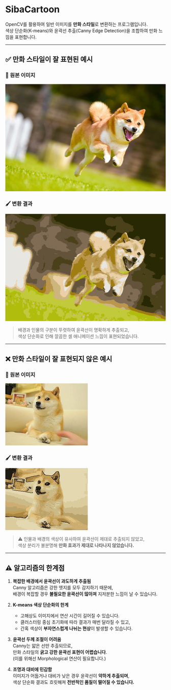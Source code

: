 # SibaCartoon


OpenCV를 활용하여 일반 이미지를 **만화 스타일**로 변환하는 프로그램입니다.  
색상 단순화(K-means)와 윤곽선 추출(Canny Edge Detection)을 조합하여 만화 느낌을 표현합니다.

---

## ✅ 만화 스타일이 잘 표현된 예시

### 📸 원본 이미지  
![Original Good](images/good_example.webp)

### 🖌 변환 결과  
![Cartoon Good](results/cartoon_good.jpg)

> 배경과 인물의 구분이 뚜렷하여 윤곽선이 명확하게 추출되고,  
> 색상 단순화로 인해 깔끔한 셀 애니메이션 느낌이 표현되었습니다.

---

## ❌ 만화 스타일이 잘 표현되지 않은 예시

### 📸 원본 이미지  
![Original Bad](images/bad_example.jpg)

### 🖌 변환 결과  
![Cartoon Bad](results/cartoon_bad.jpg)

> ⚠️ 인물과 배경의 색상이 유사하여 윤곽선이 제대로 추출되지 않았고,  
> 색상 분리가 불분명해 **만화 효과가 제대로 나타나지 않았습니다.**

---

## ⚠️ 알고리즘의 한계점

1. **복잡한 배경에서 윤곽선이 과도하게 추출됨**  
   Canny 알고리즘은 강한 엣지를 모두 감지하기 때문에,  
   배경이 복잡할 경우 **불필요한 윤곽선이 많아져** 지저분한 느낌이 날 수 있습니다.

2. **K-means 색상 단순화의 한계**  
   - 고해상도 이미지에서 연산 시간이 길어질 수 있습니다.  
   - 클러스터링 중심 초기화에 따라 결과가 매번 달라질 수 있고,  
   - 간혹 색상이 **부자연스럽게 나뉘는 현상**이 발생할 수 있습니다.

3. **윤곽선 두께 조절이 어려움**  
   Canny는 얇은 선만 추출되므로,  
   만화 스타일의 **굵고 강한 윤곽선 표현이 어렵습니다**.  
   (이를 위해선 Morphological 연산이 필요합니다.)

4. **조명과 대비에 민감함**  
   이미지가 어둡거나 대비가 낮은 경우 윤곽선이 **약하게 추출되며**,  
   색상 단순화 결과도 흐릿해져 **전반적인 품질이 떨어질 수 있습니다.**




